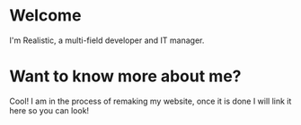 # Welcome

I'm Realistic, a multi-field developer and IT manager. 

# Want to know more about me?
Cool! I am in the process of remaking my website, once it is done I will link it here so you can look!
